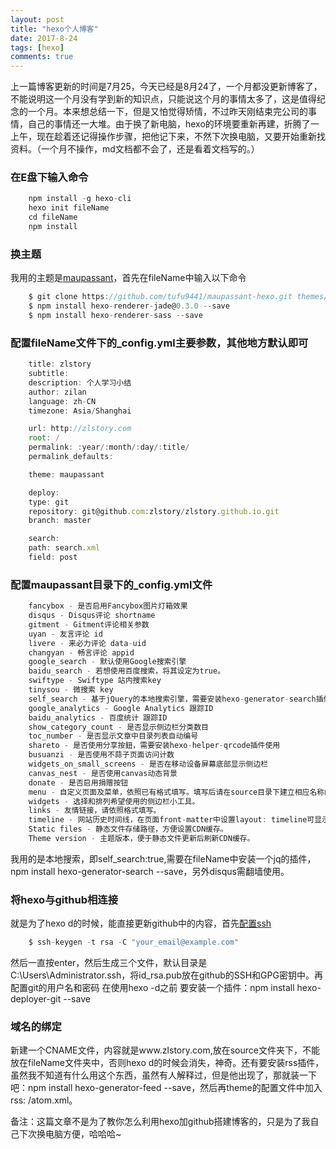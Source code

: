 ```yaml
---
layout: post
title: "hexo个人博客"
date: 2017-8-24
tags: [hexo]
comments: true
---
```


上一篇博客更新的时间是7月25，今天已经是8月24了，一个月都没更新博客了，不能说明这一个月没有学到新的知识点，只能说这个月的事情太多了，这是值得纪念的一个月。本来想总结一下，但是又怕觉得矫情，不过昨天刚结束完公司的事情，自己的事情还一大堆。由于换了新电脑，hexo的环境要重新再建，折腾了一上午，现在趁着还记得操作步骤，把他记下来，不然下次换电脑，又要开始重新找资料。（一个月不操作，md文档都不会了，还是看着文档写的。）

###  在E盘下输入命令
```javascript
    npm install -g hexo-cli
    hexo init fileName  
    cd fileName
    npm install
```
### 换主题
我用的主题是[maupassant](https://www.haomwei.com/technology/maupassant-hexo.html)，首先在fileName中输入以下命令
```javascript
    $ git clone https://github.com/tufu9441/maupassant-hexo.git themes/maupassant
    $ npm install hexo-renderer-jade@0.3.0 --save
    $ npm install hexo-renderer-sass --save
```
### 配置fileName文件下的_config.yml主要参数，其他地方默认即可
```javascript
    title: zlstory
    subtitle: 
    description: 个人学习小结
    author: zilan
    language: zh-CN
    timezone: Asia/Shanghai

    url: http://zlstory.com
    root: /
    permalink: :year/:month/:day/:title/
    permalink_defaults:

    theme: maupassant

    deploy:
    type: git
    repository: git@github.com:zlstory/zlstory.github.io.git
    branch: master

    search:
    path: search.xml
    field: post

```
### 配置maupassant目录下的_config.yml文件
```javascript
    fancybox - 是否启用Fancybox图片灯箱效果
    disqus - Disqus评论 shortname
    gitment - Gitment评论相关参数
    uyan - 友言评论 id
    livere - 来必力评论 data-uid
    changyan - 畅言评论 appid
    google_search - 默认使用Google搜索引擎
    baidu_search - 若想使用百度搜索，将其设定为true。
    swiftype - Swiftype 站内搜索key
    tinysou - 微搜索 key
    self_search - 基于jQuery的本地搜索引擎，需要安装hexo-generator-search插件使用。
    google_analytics - Google Analytics 跟踪ID
    baidu_analytics - 百度统计 跟踪ID
    show_category_count - 是否显示侧边栏分类数目
    toc_number - 是否显示文章中目录列表自动编号
    shareto - 是否使用分享按鈕，需要安装hexo-helper-qrcode插件使用
    busuanzi - 是否使用不蒜子页面访问计数
    widgets_on_small_screens - 是否在移动设备屏幕底部显示侧边栏
    canvas_nest - 是否使用canvas动态背景
    donate - 是否启用捐赠按钮
    menu - 自定义页面及菜单，依照已有格式填写。填写后请在source目录下建立相应名称的文件夹，并包含index.md文件，以正确显示页面。导航菜单中集成了FontAwesome图标字体，可以在这里选择新的图标，并按照相关说明使用。
    widgets - 选择和排列希望使用的侧边栏小工具。
    links - 友情链接，请依照格式填写。
    timeline - 网站历史时间线，在页面front-matter中设置layout: timeline可显示。
    Static files - 静态文件存储路径，方便设置CDN缓存。
    Theme version - 主题版本，便于静态文件更新后刷新CDN缓存。

```
我用的是本地搜索，即self_search:true,需要在fileName中安装一个jq的插件， npm install hexo-generator-search --save，另外disqus需翻墙使用。

### 将hexo与github相连接
就是为了hexo d的时候，能直接更新github中的内容，首先[配置ssh](http://blog.csdn.net/binyao02123202/article/details/20130891)
```javascript
    $ ssh-keygen -t rsa -C "your_email@example.com"
```
然后一直按enter，然后生成三个文件，默认目录是C:\Users\Administrator\.ssh，将id_rsa.pub放在github的SSH和GPG密钥中。再配置git的用户名和密码
在使用hexo -d之前 要安装一个插件：npm install hexo-deployer-git --save

### 域名的绑定
新建一个CNAME文件，内容就是www.zlstory.com,放在source文件夹下，不能放在fileName文件夹中，否则hexo d的时候会消失，神奇。还有要安装rss插件，虽然我不知道有什么用这个东西，虽然有人解释过，但是他出现了，那就装一下吧：npm install hexo-generator-feed --save，然后再theme的配置文件中加入rss: /atom.xml。

备注：这篇文章不是为了教你怎么利用hexo加github搭建博客的，只是为了我自己下次换电脑方便，哈哈哈~

